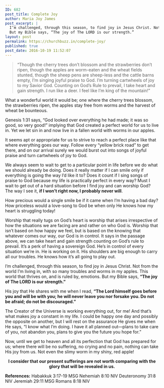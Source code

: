 ```yaml
---
ID: 682
post_title: Complete Joy
author: Maria Joy James
post_excerpt: |
  I’m challenged, through this season, to find joy in Jesus Christ. Not from the world I’m living in, with so many troubles and worms in my apples. This world that thrives on, and is ruled by, emotions.
  But my Bible says, “The joy of The LORD is our strength.”
layout: post
permalink: https://churchbuzz.in/complete-joy/
published: true
post_date: 2016-10-19 11:52:07
---
```

<blockquote>“Though the cherry trees don’t blossom and the strawberries don’t ripen, though the apples are worm-eaten and the wheat fields stunted, though the sheep pens are sheep-less and the cattle barns empty, I’m singing joyful praise to God. I’m turning cartwheels of joy to my Savior God. Counting on God’s Rule to prevail, I take heart and gain strength. I run like a deer. I feel like I’m king of the mountain!”</blockquote>
What a wonderful world it would be; one where the cherry trees blossom, the strawberries ripen, the apples stay free from worms and the harvest of wheat be bounteous.

Genesis 1:31 says, “God looked over everything he had made; it was so good, so very good!” implying that God created a perfect world for us to live in. Yet we let sin in and now live in a fallen world with worms in our apples.

It seems apt or appropriate for us to strive to reach a perfect place like that where everything goes our way. Follow every “yellow brick road” to get there, and on our arrival surely we would burst out into songs of joyful praise and turn cartwheels of joy to God.

We always seem to wait to get to a particular point in life before we do what we should already be doing. Does it really matter if I can smile only if everything is going the way I’d like it to? Does it count if I sing songs of praise to God because my life is practically perfect in every way? Must I wait to get out of a hard situation before I find joy and can worship God? The way I see it, <strong>if I won’t right now, I probably never will</strong>.

How precious would a single smile be if it came when I’m having a bad day? How priceless would a love-song to God be when only He knows how my heart is struggling today!

Worship that really tugs on God’s heart is worship that arises irrespective of how the situations we are facing are and rather on who God is. Worship that isn’t based on how happy we feel, but is based on the knowing that whatever comes our way, our God is in control. It says in the passage above, we can take heart and gain strength counting on God’s rule to prevail. It’s a perk of having a sovereign God. He’s in control of every situation we’re in. He is working on it. His shoulders are big enough to carry all our troubles. He knows how it’s all going to play out.

I’m challenged, through this season, to find joy in Jesus Christ. Not from the world I’m living in, with so many troubles and worms in my apples. This world that thrives on, and is ruled by, emotions. But my Bible says, <strong>“The joy of The LORD is our strength.”</strong>

His joy that He shares with me when I read, <strong>“The Lord himself goes before you and will be with you; he will never leave you nor forsake you. Do not be afraid; do not be discouraged.”</strong>

The Creator of the Universe is working everything out, for me! And that’s what makes joy a constant in my life. I could be happy one day and possibly the opposite on another, but I will rest on the assurance He gives me when He says, “I know what I’m doing. I have it all planned out—plans to take care of you, not abandon you, plans to give you the future you hope for.”

Now, until we get to heaven and all its perfection that God has prepared for us; where there will be no suffering, no crying and no pain, nothing can take His joy from us. Not even the slimy worm in my shiny, red apple!
<p style="text-align: center;"><strong>I consider that our present sufferings are not worth comparing with the glory that will be revealed in us.</strong></p>
<strong>References:</strong>
Habakkuk 3:17-19 MSG
Nehemiah 8:10 NIV
Deuteronomy 31:8 NIV
Jeremiah 29:11 MSG
Romans 8:18 NIV